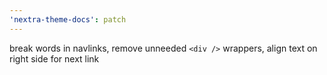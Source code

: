 ```yaml
---
'nextra-theme-docs': patch
---
```


break words in navlinks, remove unneeded `<div />` wrappers, align text on right side for next link
